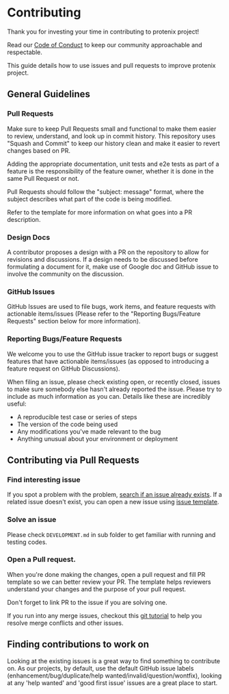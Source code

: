 # Contributing

Thank you for investing your time in contributing to protenix project! 

Read our [Code of Conduct](./CODE_OF_CONDUCT.md) to keep our community approachable and respectable.

This guide details how to use issues and pull requests to improve protenix project.

## General Guidelines

### Pull Requests

Make sure to keep Pull Requests small and functional to make them easier to review, understand, and look up in commit history. This repository uses "Squash and Commit" to keep our history clean and make it easier to revert changes based on PR.

Adding the appropriate documentation, unit tests and e2e tests as part of a feature is the responsibility of the feature owner, whether it is done in the same Pull Request or not.

Pull Requests should follow the "subject: message" format, where the subject describes what part of the code is being modified.

Refer to the template for more information on what goes into a PR description.

### Design Docs

A contributor proposes a design with a PR on the repository to allow for revisions and discussions. If a design needs to be discussed before formulating a document for it, make use of Google doc and GitHub issue to involve the community on the discussion. 

### GitHub Issues

GitHub Issues are used to file bugs, work items, and feature requests with actionable items/issues (Please refer to the "Reporting Bugs/Feature Requests" section below for more information).

### Reporting Bugs/Feature Requests

We welcome you to use the GitHub issue tracker to report bugs or suggest features that have actionable items/issues (as opposed to introducing a feature request on GitHub Discussions).

When filing an issue, please check existing open, or recently closed, issues to make sure somebody else hasn't already reported the issue. Please try to include as much information as you can. Details like these are incredibly useful:

- A reproducible test case or series of steps
- The version of the code being used
- Any modifications you've made relevant to the bug
- Anything unusual about your environment or deployment

## Contributing via Pull Requests

### Find interesting issue

If you spot a problem with the problem, [search if an issue already exists](https://github.com/bytedance/protenix/issues). If a related issue doesn't exist, you can open a new issue using [issue template](https://github.com/bytedance/protenix/issues/new/choose). 

### Solve an issue

Please check `DEVELOPMENT.md` in sub folder to get familiar with running and testing codes.

### Open a Pull request.

When you're done making the changes, open a pull request and fill PR template so we can better review your PR. The template helps reviewers understand your changes and the purpose of your pull request. 

Don't forget to link PR to the issue if you are solving one.

If you run into any merge issues, checkout this [git tutorial](https://lab.github.com/githubtraining/managing-merge-conflicts) to help you resolve merge conflicts and other issues.


## Finding contributions to work on

Looking at the existing issues is a great way to find something to contribute on. As our projects, by default, use the default GitHub issue labels (enhancement/bug/duplicate/help wanted/invalid/question/wontfix), looking at any 'help wanted' and 'good first issue' issues are a great place to start.